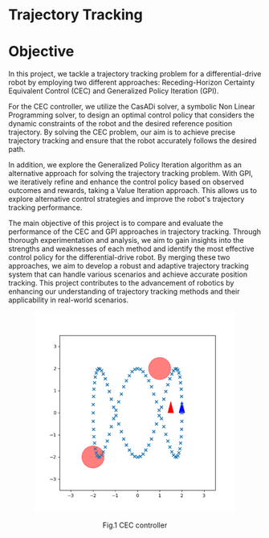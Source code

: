 # Trajectory Tracking

<h1><b> Objective </b></h1>

In this project, we tackle a trajectory tracking problem for a differential-drive robot by employing two different approaches: Receding-Horizon Certainty Equivalent Control (CEC) and Generalized Policy Iteration (GPI). <br>

For the CEC controller, we utilize the CasADi solver, a symbolic Non Linear Programming solver, to design an optimal control policy that considers the dynamic constraints of the robot and the desired reference position trajectory. By solving the CEC problem, our aim is to achieve precise trajectory tracking and ensure that the robot accurately follows the desired path. <br>

In addition, we explore the Generalized Policy Iteration algorithm as an alternative approach for solving the trajectory tracking problem. With GPI, we iteratively refine and enhance the control policy based on observed outcomes and rewards, taking a Value Iteration approach. This allows us to explore alternative control strategies and improve the robot's trajectory tracking performance. <br>

The main objective of this project is to compare and evaluate the performance of the CEC and GPI approaches in trajectory tracking. Through thorough experimentation and analysis, we aim to gain insights into the strengths and weaknesses of each method and identify the most effective control policy for the differential-drive robot. By merging these two approaches, we aim to develop a robust and adaptive trajectory tracking system that can handle various scenarios and achieve accurate position tracking. This project contributes to the advancement of robotics by enhancing our understanding of trajectory tracking methods and their applicability in real-world scenarios. <br>

<p align="center">
  <img src="https://github.com/dhruvtalwar18/trajectory_tracking/blob/main/CEC/gifs/Q_20_10_5_10.gif" title="CEC Controller" style="width: 400px; height: 400px;">
  <br>
  <p align="center">Fig.1 CEC controller</p>
</p>
